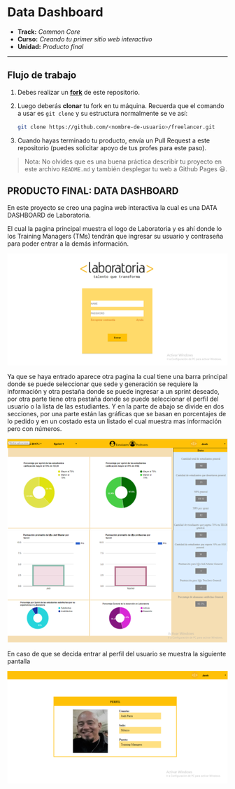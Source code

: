 # Data Dashboard

* **Track:** _Common Core_
* **Curso:** _Creando tu primer sitio web interactivo_
* **Unidad:** _Producto final_

***

## Flujo de trabajo

1. Debes realizar un [**fork**](https://gist.github.com/ivandevp/1de47ae69a5e139a6622d78c882e1f74)
   de este repositorio.

2. Luego deberás **clonar** tu fork en tu máquina. Recuerda que el comando a usar
   es `git clone` y su estructura normalmente se ve así:

   ```bash
   git clone https://github.com/<nombre-de-usuario>/freelancer.git
   ```

3. Cuando hayas terminado tu producto, envía un Pull Request a este repositorio
   (puedes solicitar apoyo de tus profes para este paso).

> Nota: No olvides que es una buena práctica describir tu proyecto en este
> archivo `README.md` y también desplegar tu web a Github Pages :smiley:.


## PRODUCTO FINAL: DATA DASHBOARD

En este proyecto se creo una pagina web interactiva la cual es una DATA DASHBOARD de Laboratoria.

El cual la pagina principal muestra el logo de Laboratoria y es ahí donde lo
los Training Managers (TMs) tendrán que ingresar su usuario y contraseña para poder entrar a la demás información.

![imagen principal](assets/images/inicio.png)

Ya que se haya entrado aparece otra pagina la cual tiene una barra principal  donde se puede seleccionar que sede y generación se requiere la información y otra pestaña donde se puede ingresar a un sprint deseado, por otra parte tiene otra pestaña donde se puede seleccionar el  perfil del usuario  o la lista de las estudiantes.
Y en la parte de abajo se divide en dos secciones, por una parte están las gráficas que se basan en porcentajes de lo pedido y en un costado esta un listado el cual muestra mas información pero con números.

![imagen de la pagina principal](assets/images/principal.png)

 En caso de que se decida entrar al perfil del usuario se muestra la siguiente pantalla

![imagen del perfil de jonh](assets/images/perfil.png)
